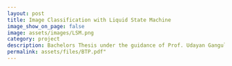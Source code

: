 ```yaml
---
layout: post
title: Image Classification with Liquid State Machine
image_show_on_page: false
image: assets/images/LSM.png
category: project
description: Bachelors Thesis under the guidance of Prof. Udayan Ganguly
permalink: assets/files/BTP.pdf"
---
```

